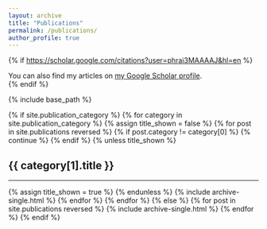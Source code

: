 ```yaml
---
layout: archive
title: "Publications"
permalink: /publications/
author_profile: true
---
```



{% if https://scholar.google.com/citations?user=phrai3MAAAAJ&hl=en %}
  <div class="wordwrap">You can also find my articles on <a href="{{https://scholar.google.com/citations?user=phrai3MAAAAJ&hl=en}}">my Google Scholar profile</a>.</div>
{% endif %}



{% include base_path %}

<!-- New style rendering if publication categories are defined -->
{% if site.publication_category %}
{% for category in site.publication_category  %}
{% assign title_shown = false %}
{% for post in site.publications reversed %}
{% if post.category != category[0] %}
{% continue %}
{% endif %}
{% unless title_shown %}
<h2>{{ category[1].title }}</h2><hr />
{% assign title_shown = true %}
{% endunless %}
{% include archive-single.html %}
{% endfor %}
{% endfor %}
{% else %}
{% for post in site.publications reversed %}
{% include archive-single.html %}
{% endfor %}
{% endif %}


